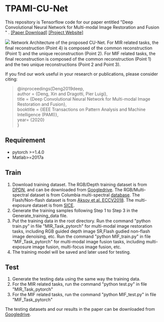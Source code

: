 # TPAMI-CU-Net
This repository is Tensorflow code for our paper entitled "Deep Convolutional Neural Network for Multi-modal Image Restoration and Fusion
" . [[Paper Download]](https://drive.google.com/file/d/1Nt4VOWNb8LxEt2TXd9OI0nNsFQSeCFeT/view?usp=sharing) [[Project Website]](http://buaamc2.net/CUNet/)

![](images/framework.PNG)
Network Architecture of the proposed CU-Net. For MIR related tasks, the ﬁnal reconstruction (Point 4) is composed of the common reconstruction (Point 1) and the unique reconstruction (Point 2). For MIF related tasks, the ﬁnal reconstruction is composed of the common reconstruction (Point 1) and the two unique reconstructions (Point 2 and Point 3). 

If you find our work useful in your research or publications, please consider citing:

>@inproceedings{Deng2019deep,  
>    author = {Deng, Xin and Dragotti, Pier Luigi},  
>    title = {Deep Convolutional Neural Network for Multi-modal Image Restoration and Fusion},  
>    booktitle = {IEEE Transactions on Pattern Analysis and Machine Intelligence (PAMI)},  
>    year= {2020}  
>}

## Requirement
- pytorch >=1.4.0 
- Matlab>=2017a

## Train
1. Download training dataset.  The RGB/Depth training dataset is from [DPDN](https://github.com/griegler/primal-dual-networks), and can be downloaded from [Googledrive](https://drive.google.com/file/d/14fEIIg7tTxAxz61QsFQqz1ADVDkJG4xW/view?usp=sharing).
The RGB/Multi-spectral dataset is from Columbia multi-spectral [database](https://www.cs.columbia.edu/CAVE/databases/multispectral/).
The Flash/Non-flash dataset is from [Aksoy et al. ECCV2018](http://yaksoy.github.io/flashambient/). The multi-exposure dataset is from [SICE](https://github.com/csjcai/SICE).
2. Generate the training samples following Step 1 to Step 3 in the Generate_training_data file.
3. Put the training data in the root directory.
Run the command "python train.py" in file "MIR_Task_pytorch" 
for multi-modal image restoration tasks, including RGB guided depth image SR,Flash gudied non-flash image denoising, etc. 
Run the command "python MIF_train.py" in file "MIF_Task_pytorch"
for multi-modal image fusion tasks, including multi-exposure image fusion, multi-focus image fusion, etc.
4. The training model will be saved and later used for testing.

## Test
1. Generate the testing data using the same way the training data.
2. For the MIR related tasks, run the command "python test.py" in file "MIR_Task_pytorch" 
3. For the MIF related tasks, run the command "python MIF_test.py" in file "MIF_Task_pytorch"

The testing datasets and our results in the paper can be downloaded from [Googledrive](https://drive.google.com/file/d/1eYaULXvqNqzHZlK5jVcsz7IvtfmhwrQw/view?usp=sharing).

